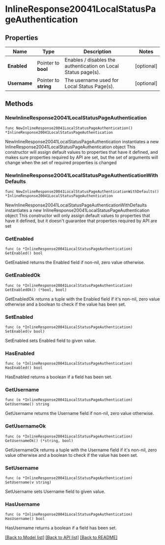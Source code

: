 # InlineResponse20041LocalStatusPageAuthentication

## Properties

Name | Type | Description | Notes
------------ | ------------- | ------------- | -------------
**Enabled** | Pointer to **bool** | Enables / disables the authentication on Local Status page(s). | [optional] 
**Username** | Pointer to **string** | The username used for Local Status Page(s). | [optional] 

## Methods

### NewInlineResponse20041LocalStatusPageAuthentication

`func NewInlineResponse20041LocalStatusPageAuthentication() *InlineResponse20041LocalStatusPageAuthentication`

NewInlineResponse20041LocalStatusPageAuthentication instantiates a new InlineResponse20041LocalStatusPageAuthentication object
This constructor will assign default values to properties that have it defined,
and makes sure properties required by API are set, but the set of arguments
will change when the set of required properties is changed

### NewInlineResponse20041LocalStatusPageAuthenticationWithDefaults

`func NewInlineResponse20041LocalStatusPageAuthenticationWithDefaults() *InlineResponse20041LocalStatusPageAuthentication`

NewInlineResponse20041LocalStatusPageAuthenticationWithDefaults instantiates a new InlineResponse20041LocalStatusPageAuthentication object
This constructor will only assign default values to properties that have it defined,
but it doesn't guarantee that properties required by API are set

### GetEnabled

`func (o *InlineResponse20041LocalStatusPageAuthentication) GetEnabled() bool`

GetEnabled returns the Enabled field if non-nil, zero value otherwise.

### GetEnabledOk

`func (o *InlineResponse20041LocalStatusPageAuthentication) GetEnabledOk() (*bool, bool)`

GetEnabledOk returns a tuple with the Enabled field if it's non-nil, zero value otherwise
and a boolean to check if the value has been set.

### SetEnabled

`func (o *InlineResponse20041LocalStatusPageAuthentication) SetEnabled(v bool)`

SetEnabled sets Enabled field to given value.

### HasEnabled

`func (o *InlineResponse20041LocalStatusPageAuthentication) HasEnabled() bool`

HasEnabled returns a boolean if a field has been set.

### GetUsername

`func (o *InlineResponse20041LocalStatusPageAuthentication) GetUsername() string`

GetUsername returns the Username field if non-nil, zero value otherwise.

### GetUsernameOk

`func (o *InlineResponse20041LocalStatusPageAuthentication) GetUsernameOk() (*string, bool)`

GetUsernameOk returns a tuple with the Username field if it's non-nil, zero value otherwise
and a boolean to check if the value has been set.

### SetUsername

`func (o *InlineResponse20041LocalStatusPageAuthentication) SetUsername(v string)`

SetUsername sets Username field to given value.

### HasUsername

`func (o *InlineResponse20041LocalStatusPageAuthentication) HasUsername() bool`

HasUsername returns a boolean if a field has been set.


[[Back to Model list]](../README.md#documentation-for-models) [[Back to API list]](../README.md#documentation-for-api-endpoints) [[Back to README]](../README.md)


